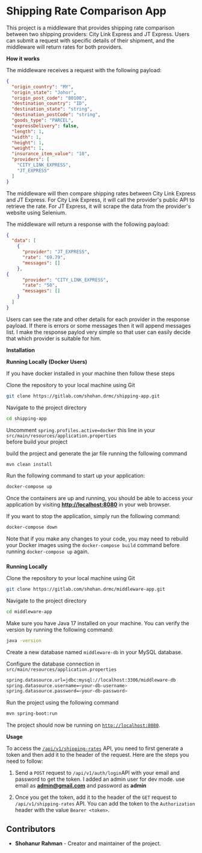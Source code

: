 # **Shipping Rate Comparison App**

This project is a middleware that provides shipping rate comparison between two shipping providers: City Link Express and JT Express. Users can submit a request with specific details of their shipment, and the middleware will return rates for both providers.

**How it works**

The middleware receives a request with the following payload:

```json
{
  "origin_country": "MY",
  "origin_state": "Johor",
  "origin_post_code": "80100",
  "destination_country": "ID",
  "destination_state": "string",
  "destination_postCode": "string",
  "goods_type": "PARCEL",
  "expressDelivery": false,
  "length": 1,
  "width": 1,
  "height": 1,
  "weight": 1,
  "insurance_item_value": "10",
  "providers": [
    "CITY_LINK_EXPRESS",
    "JT_EXPRESS"
  ]
}
```


The middleware will then compare shipping rates between City Link Express and JT Express. For City Link Express, it will call the provider's public API to retrieve the rate. For JT Express, it will scrape the data from the provider's website using Selenium.

The middleware will return a response with the following payload:

```json
{
  "data": [
    {
      "provider": "JT_EXPRESS",
      "rate": "69.79",
      "messages": []
    },
{
      "provider": "CITY_LINK_EXPRESS",
      "rate": "50",
      "messages": []
    }
  ]
}
```

Users can see the rate and other details for each provider in the response payload. If there is errors or some messages then it will append messages list. I make the response paylod very simple so that user can easily decide that which provider is suitable for him.

**Installation**

**Running Locally (Docker Users)**

If you have docker installed in your machine then follow these steps

Clone the repository to your local machine using Git

```bash
git clone https://gitlab.com/shohan.drmc/shipping-app.git
```

Navigate to the project directory

```bash
cd shipping-app
```

Uncomment `spring.profiles.active=docker` this line in your `src/main/resources/application.properties`  
before build your project

build the project and generate the jar file running the following command

```bash
mvn clean install
```

Run the following command to start up your application:

```bash
docker-compose up
```

Once the containers are up and running, you should be able to access your application by visiting [**http://localhost:8080**](http://localhost:8080) in your web browser.

If you want to stop the application, simply run the following command:

```bash
docker-compose down
```

Note that if you make any changes to your code, you may need to rebuild your Docker images using the `docker-compose build` command before running `docker-compose up` again.

###   
**Running Locally**

Clone the repository to your local machine using Git

```bash
git clone https://gitlab.com/shohan.drmc/middleware-app.git
```

Navigate to the project directory

```bash
cd middleware-app
```

Make sure you have Java 17 installed on your machine. You can verify the version by running the following command:

```bash
java -version
```

Create a new database named `middleware-db` in your MySQL database.

Configure the database connection in `src/main/resources/application.properties`

```bash
spring.datasource.url=jdbc:mysql://localhost:3306/middleware-db
spring.datasource.username=<your-db-username> 
spring.datasource.password=<your-db-password> 
```

Run the project using the following command

```bash
mvn spring-boot:run
```

The project should now be running on [`http://localhost:8080`](http://localhost:8080).


**Usage**

To access the [`/api/v1/shipping-rates`](http://localhost:8080/api/v1/shipping-rates) API, you need to first generate a token and then add it to the header of the request. Here are the steps you need to follow:

1. Send a `POST` request to `/api/v1/auth/login`API with your email and password to get the token. I added an admin user for dev mode. use email as **admin@gmail.com** and password as **admin**

2. Once you get the token, add it to the header of the `GET` request to `/api/v1/shipping-rates` API. You can add the token to the `Authorization` header with the value `Bearer <token>`.


## **Contributors**

* **Shohanur Rahman** - Creator and maintainer of the project.

